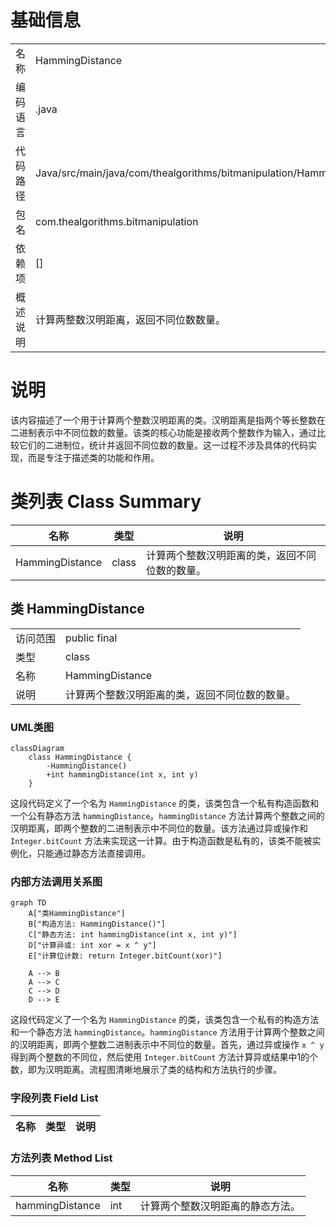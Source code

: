 # 基础信息

|      |      |
|------|------|
| 名称 | HammingDistance |
| 编码语言 | .java |
| 代码路径 | Java/src/main/java/com/thealgorithms/bitmanipulation/HammingDistance.java |
| 包名 | com.thealgorithms.bitmanipulation |
| 依赖项 | [] |
| 概述说明 | 计算两整数汉明距离，返回不同位数数量。 |

# 说明

该内容描述了一个用于计算两个整数汉明距离的类。汉明距离是指两个等长整数在二进制表示中不同位数的数量。该类的核心功能是接收两个整数作为输入，通过比较它们的二进制位，统计并返回不同位数的数量。这一过程不涉及具体的代码实现，而是专注于描述类的功能和作用。

# 类列表 Class Summary

| 名称   | 类型  | 说明 |
|-------|------|-------------|
| HammingDistance | class | 计算两个整数汉明距离的类，返回不同位数的数量。 |



## 类 HammingDistance

|      |      |
|------|------|
| 访问范围 | public final |
| 类型 | class |
| 名称 | HammingDistance |
| 说明 | 计算两个整数汉明距离的类，返回不同位数的数量。 |


### UML类图

```mermaid
classDiagram
    class HammingDistance {
        -HammingDistance()
        +int hammingDistance(int x, int y)
    }
```

这段代码定义了一个名为 `HammingDistance` 的类，该类包含一个私有构造函数和一个公有静态方法 `hammingDistance`。`hammingDistance` 方法计算两个整数之间的汉明距离，即两个整数的二进制表示中不同位的数量。该方法通过异或操作和 `Integer.bitCount` 方法来实现这一计算。由于构造函数是私有的，该类不能被实例化，只能通过静态方法直接调用。


### 内部方法调用关系图

```mermaid
graph TD
    A["类HammingDistance"]
    B["构造方法: HammingDistance()"]
    C["静态方法: int hammingDistance(int x, int y)"]
    D["计算异或: int xor = x ^ y"]
    E["计算位计数: return Integer.bitCount(xor)"]

    A --> B
    A --> C
    C --> D
    D --> E
```

这段代码定义了一个名为 `HammingDistance` 的类，该类包含一个私有的构造方法和一个静态方法 `hammingDistance`。`hammingDistance` 方法用于计算两个整数之间的汉明距离，即两个整数二进制表示中不同位的数量。首先，通过异或操作 `x ^ y` 得到两个整数的不同位，然后使用 `Integer.bitCount` 方法计算异或结果中1的个数，即为汉明距离。流程图清晰地展示了类的结构和方法执行的步骤。

### 字段列表 Field List

| 名称  | 类型  | 说明 |
|-------|-------|------|

### 方法列表 Method List

| 名称  | 类型  | 说明 |
|-------|-------|------|
| hammingDistance | int | 计算两个整数汉明距离的静态方法。 |




